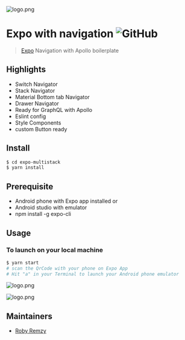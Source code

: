 ![logo.png](https://i.ibb.co/whCWQcc/expo-apollo-eslint.png)

# Expo with navigation ![GitHub][li-badge]


> [Expo](https://docs.expo.io/versions/latest/) Navigation with Apollo boilerplate

## Highlights

- Switch Navigator
- Stack Navigator
- Material Bottom tab Navigator
- Drawer Navigator
- Ready for GraphQL with Apollo
- Eslint config
- Style Components
- custom Button ready


## Install

```sh
$ cd expo-multistack
$ yarn install
```

## Prerequisite

- Android phone with Expo app installed or 
- Android studio with emulator
- npm install -g expo-cli


## Usage

### To launch on your local machine

```sh
$ yarn start
# scan the QrCode with your phone on Expo App
# Hit "a" in your Terminal to launch your Android phone emulator
```

![logo.png](https://i.ibb.co/r7Vy3dJ/Screenshot-1567713716.png)

![logo.png](https://i.ibb.co/PtbkRL6/Screenshot-1567716017.png)

## Maintainers

- [Roby Remzy][me]


[me]: https://github.com/RobyRemzy
[li-badge]: https://img.shields.io/github/license/RobyRemzy/expo-multistack
[ci-badge]: https://img.shields.io/circleci/build/github/RobyRemzy/expo-multistack?label=CircleCI
[codeSandBoxUrl]: https://codesandbox.io/s/github/RobyRemzy/expo-multistack